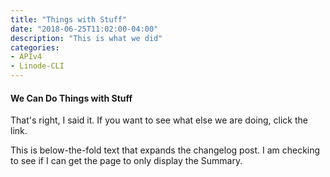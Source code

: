 ```yaml
---
title: "Things with Stuff"
date: "2018-06-25T11:02:00-04:00"
description: "This is what we did"
categories:
- APIv4
- Linode-CLI
---
```

#### We Can Do Things with Stuff

That's right, I said it. If you want to see what else we are doing, click the link.

<!--more-->

This is below-the-fold text that expands the changelog post. I am checking to see
if I can get the page to only display the Summary.
